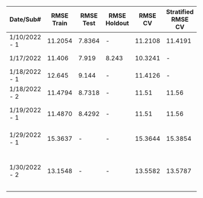 |Date/Sub#|		RMSE Train|	RMSE Test|	RMSE Holdout|	RMSE CV	|	Stratified RMSE CV	| Actual RMSEs	|	Model Description|
|----------|----------|------|-------|-----------|----------|----------|-----------------------------|
|1/10/2022 - 1	|	11.2054 |	7.8364 | -	|	11.2108	| 11.4191 | 10.7437 |	RF, all data, fuzz=0.3, lat lon + day of season |
|1/17/2022	|	11.406	|	7.919	|	8.243	|	10.3241	|	- | 10.3993		|	By region, fuzz, no holdout, quadratic?|
|1/18/2022 - 1	|	12.645	|	9.144	|	-	|	11.4126	|	- | 11.3226	|		1/17 but no ground truth - CV calibration		|
|1/18/2022 - 2	|	11.4794 |	8.7318 | -	|	11.51	| 11.56 | 10.7002 |	RF, all data, state dummies + day of season		|
|1/19/2022 - 1	|	11.4870 |	8.4292 | -	|	11.51	| 11.56 | 9.7753 |	RF, all data including test, state dummies + day of season		|
|1/29/2022 - 1	|	15.3637 |	- | -	|	15.3644 | 15.3854 | 11.8648 |	RF, only data with MODIS imagery, state dummies + day of season	|
|1/30/2022 - 2	|	13.1548 |	- | -	|	13.5582 | 13.5787 | 9.1539 |	RF, only data with MODIS imagery, state dummies + day of season + MODIS prediction for CNN (32_18_8_3_0.13_50_44)	|
